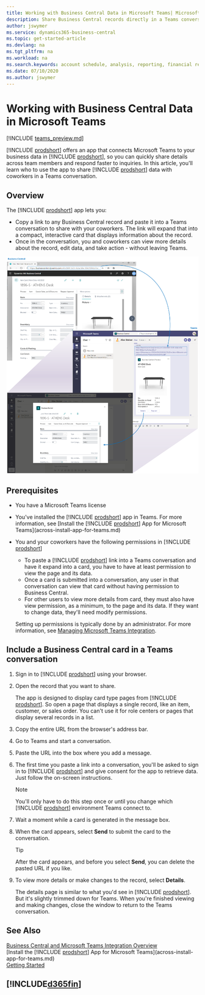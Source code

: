 ```yaml
---
title: Working with Business Central Data in Microsoft Teams| Microsoft Docs
description: Share Business Central records directly in a Teams conversation.
author: jswymer
ms.service: dynamics365-business-central
ms.topic: get-started-article
ms.devlang: na
ms.tgt_pltfrm: na
ms.workload: na
ms.search.keywords: account schedule, analysis, reporting, financial report, business intelligence, KPI
ms.date: 07/10/2020
ms.author: jswymer
---
```


# Working with Business Central Data in Microsoft Teams

[!INCLUDE [teams_preview.md](includes/teams_preview.md)]

[!INCLUDE [prodshort](includes/prodshort.md)] offers an app that connects Microsoft Teams to your business data in [!INCLUDE [prodshort](includes/prodshort.md)], so you can quickly share details across team members and respond faster to inquiries. In this article, you'll learn who to use the app to share [!INCLUDE [prodshort](includes/prodshort.md)] data with coworkers in a Teams conversation.

## Overview

The [!INCLUDE [prodshort](includes/prodshort.md)] app lets you:

- Copy a link to any Business Central record and paste it into a Teams conversation to share with your coworkers. The link will expand that into a compact, interactive card that displays information about the record.
- Once in the conversation, you and coworkers can view more details about the record, edit data, and take action - without leaving Teams.

[![Teams integration with Business Central](media/teams-intro-v3.png)](media/teams-intro-v3.png#lightbox)

## Prerequisites

- You have a Microsoft Teams license
- You've installed the [!INCLUDE [prodshort](includes/prodshort.md)] app in Teams. For more information, see [Install the [!INCLUDE [prodshort](includes/prodshort.md)] App for Microsoft Teams](across-install-app-for-teams.md)
- You and your coworkers have the following permissions in [!INCLUDE [prodshort](includes/prodshort.md)]
  - To paste a [!INCLUDE [prodshort](includes/prodshort.md)] link into a Teams conversation and have it expand into a card, you have to have at least permission to view the page and its data.
  - Once a card is submitted into a conversation, any user in that conversation can view that card without having permission to Business Central.
  - For other users to view more details from card, they must also have view permission, as a minimum, to the page and its data. If they want to change data, they'll need modify permissions.

  Setting up permissions is typically done by an administrator. For more information, see [Managing Microsoft Teams Integration](admin-teams-integration.md).

## Include a Business Central card in a Teams conversation

1. Sign in to [!INCLUDE [prodshort](includes/prodshort.md)] using your browser.
2. Open the record that you want to share.

    The app is designed to display card type pages from [!INCLUDE [prodshort](includes/prodshort.md)]. So open a page that displays a single record, like an item, customer, or sales order. You can't use it for role centers or pages that display several records in a list.

3. Copy the entire URL from the browser's address bar.
4. Go to Teams and start a conversation.
5. Paste the URL into the box where you add a message.
6. The first time you paste a link into a conversation, you'll be asked to sign in to [!INCLUDE [prodshort](includes/prodshort.md)] and give consent for the app to retrieve data. Just follow the on-screen instructions.

    > [!NOTE]
    > You'll only have to do this step once or until you change which [!INCLUDE [prodshort](includes/prodshort.md)] environment Teams connect to.

7. Wait a moment while a card is generated in the message box.

8. When the card appears, select **Send** to submit the card to the conversation.

    > [!TIP]
    > After the card appears, and before you select **Send**, you can delete the pasted URL if you like.

9. To view more details or make changes to the record, select **Details**.

    The details page is similar to what you'd see in [!INCLUDE [prodshort](includes/prodshort.md)]. But it's slightly trimmed down for Teams. When you're finished viewing and making changes, close the window to return to the Teams conversation.

## See Also

[Business Central and Microsoft Teams Integration Overview](across-teams-overview.md)  
[Install the [!INCLUDE [prodshort](includes/prodshort.md)] App for Microsoft Teams](across-install-app-for-teams.md)  
[Getting Started](product-get-started.md)  

## [!INCLUDE[d365fin](includes/free_trial_md.md)]  
